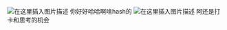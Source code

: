 ![在这里插入图片描述](https://img-blog.csdnimg.cn/a8dd296886df4674a08b22b9a3f75d61.png)
你好好哈哈啊啥hash的
![在这里插入图片描述](https://img-blog.csdnimg.cn/bf3dc948257e433b96ca5afb3c93e46f.png)
阿还是打卡和思考的机会
